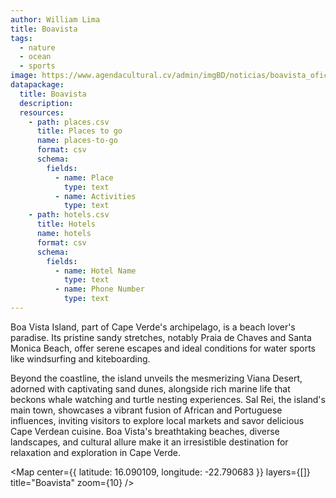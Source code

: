 ```yaml
---
author: William Lima
title: Boavista
tags:
  - nature
  - ocean
  - sports
image: https://www.agendacultural.cv/admin/imgBD/noticias/boavista_oficial02122020.jpg
datapackage:
  title: Boavista
  description:
  resources:
    - path: places.csv
      title: Places to go
      name: places-to-go
      format: csv
      schema:
        fields:
          - name: Place
            type: text
          - name: Activities
            type: text
    - path: hotels.csv
      title: Hotels
      name: hotels
      format: csv
      schema:
        fields:
          - name: Hotel Name
            type: text
          - name: Phone Number
            type: text
---
```


Boa Vista Island, part of Cape Verde's archipelago, is a beach lover's paradise. Its pristine sandy stretches, notably Praia de Chaves and Santa Monica Beach, offer serene escapes and ideal conditions for water sports like windsurfing and kiteboarding.

Beyond the coastline, the island unveils the mesmerizing Viana Desert, adorned with captivating sand dunes, alongside rich marine life that beckons whale watching and turtle nesting experiences. Sal Rei, the island's main town, showcases a vibrant fusion of African and Portuguese influences, inviting visitors to explore local markets and savor delicious Cape Verdean cuisine. Boa Vista's breathtaking beaches, diverse landscapes, and cultural allure make it an irresistible destination for relaxation and exploration in Cape Verde.

<Map
center={{
  latitude: 16.090109,
  longitude: -22.790683
}}
layers={[]}
title="Boavista"
zoom={10}
/>
